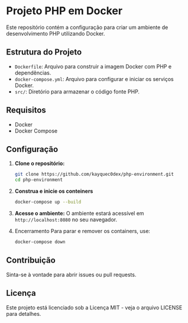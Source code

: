 # Projeto PHP em Docker

Este repositório contém a configuração para criar um ambiente de desenvolvimento PHP utilizando Docker.

## Estrutura do Projeto

- `Dockerfile`: Arquivo para construir a imagem Docker com PHP e dependências.
- `docker-compose.yml`: Arquivo para configurar e iniciar os serviços Docker.
- `src/`: Diretório para armazenar o código fonte PHP.

## Requisitos

- Docker
- Docker Compose

## Configuração

1. **Clone o repositório:**

   ```bash
   git clone https://github.com/kayquec0dex/php-environment.git
   cd php-environment
   ```

2. **Construa e inicie os conteiners**

   ```bash
   docker-compose up --build
   ```

3. **Acesse o ambiente:**
   O ambiente estará acessível em `http://localhost:8080` no seu navegador.

4. Encerramento
   Para parar e remover os containers, use:
   ```bash
   docker-compose down
   ```

## Contribuição

Sinta-se à vontade para abrir issues ou pull requests.

## Licença

Este projeto está licenciado sob a Licença MIT - veja o arquivo LICENSE para detalhes.
